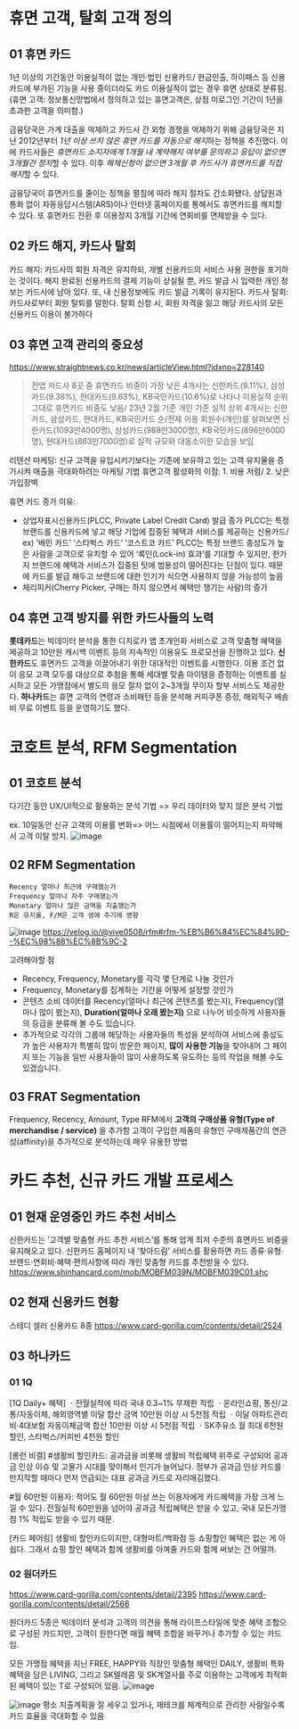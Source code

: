 # 휴면 고객, 탈회 고객 정의

## 01 휴면 카드
1년 이상의 기간동안 이용실적이 없는 개인·법인 신용카드/ 현금인출, 하이패스 등 신용카드에 부가된 기능을 사용 중이더라도 카드 이용실적이 없는 경우 휴면 상태로 분류됨.
(휴면 고객: 정보통신망법에서 정의하고 있는 휴면고객은, 상점 미로그인 기간이 1년을 초과한 고객을 의미함.)

금융당국은 가계 대출을 억제하고 카드사 간 외형 경쟁을 억제하기 위해 금융당국은 지난 2012년부터 *1년 이상 쓰지 않은 휴면 카드를 자동으로 해지*하는 정책을 추진했다. 이에 카드사들은 *휴면카드 소지자에게 1개월 내 계약해지 여부를 문의하고 응답이 없으면 3개월간 정지*할 수 있다. 이후 *해제신청이 없으면 3개월 후 카드사가 휴면카드를 직접 해지*할 수 있다.

금융당국이 휴면카드를 줄이는 정책을 펼침에 따라 해지 절차도 간소화됐다. 상담원과 통화 없이 자동응답시스템(ARS)이나 인터넷 홈페이지를 통해서도 휴면카드를 해지할 수 있다. 또 휴면카드 전환 후 이용정지 3개월 기간에 연회비를 면제받을 수 있다.


## 02 카드 해지, 카드사 탈회
카드 해지: 카드사의 회원 자격은 유지하되, 개별 신용카드의 서비스 사용 권한을 포기하는 것이다. 해지 완료된 신용카드의 결제 기능이 상실될 뿐, 카드 발급 시 입력한 개인 정보는 카드사에 남아 있다. 또, 내 신용정보에도 카드 발급 기록이 유지된다.
카드사 탈회: 카드사로부터 회원 탈퇴를 말한다. 탈회 신청 시, 회원 자격을 잃고 해당 카드사의 모든 신용카드 이용이 불가하다


## 03 휴면 고객 관리의 중요성
https://www.straightnews.co.kr/news/articleView.html?idxno=228140
> 전업 카드사 8곳 중 휴면카드 비중이 가장 낮은 4개사는 신한카드(9.11%), 삼성카드(9.38%), 현대카드(9.63%), KB국민카드(10.6%)로 나타나 이용실적 순위 그대로 휴면카드 비중도 낮음/ 23년 2월 기준 개인 기준 실적 상위 4개사는 신한카드, 삼성카드, 현대카드, KB국민카드 순/전체 이용 회원수(개인)를 살펴보면 신한카드(1093만4000명), 삼성카드(988만3000명), KB국민카드(896만6000명), 현대카드(863만7000명)로 실적 규모와 대동소이한 모습을 보임

리텐션 마케팅: 신규 고객을 유입시키기보다는 기존에 보유하고 있는 고객 유지율을 증가시켜 매출을 극대화하려는 마케팅 기법
휴면고객 활성화의 이점: 1. 비용 저렴/ 2. 낮은 가입장벽 

휴면 카드 증가 이유:
- 상업자표시신용카드(PLCC, Private Label Credit Card) 발급 증가
  PLCC는 특정 브랜드를 신용카드에 넣고 해당 기업에 집중된 혜택과 서비스를 제공하는 신용카드/ ex) ‘배민 카드’ ‘스타벅스 카드’ ‘코스트코 카드’
PLCC는 특정 브랜드 충성도가 높은 사람을 고객으로 유치할 수 있어 ‘록인(Lock-in) 효과’를 기대할 수 있지만, 한가지 브랜드에 혜택과 서비스가 집중된 탓에 범용성이 떨어진다는 단점이 있다. 때문에 카드를 발급 해두고 브랜드에 대한 인기가 식으면 사용하지 않을 가능성이 높음
- 체리피커(Cherry Picker, 구매는 하지 않으면서 혜택만 챙기는 사람)의 증가

## 04 휴면 고객 방지를 위한 카드사들의 노력

**롯데카드**는 빅데이터 분석을 통한 디지로카 앱 초개인화 서비스로 고객 맞춤형 혜택을 제공하고 10만원 캐시백 이벤트 등의 지속적인 이용유도 프로모션을 진행하고 있다.
**신한카드**도 휴면카드 고객을 이끌어내기 위한 대대적인 이벤트를 시행한다. 이용 조건 없이 응모 고객 모두를 대상으로 추첨을 통해 세대별 맞춤 아이템을 증정하는 이벤트를 실시하고 모든 가맹점에서 별도의 응모 절차 없이 2~3개월 무이자 할부 서비스도 제공한다.
**하나카드**는 휴면 고객의 연령과 소비패턴 등을 분석해 커피쿠폰 증정, 해외직구 배송비 무료 이벤트 등을 운영하기도 했다.


# 코호트 분석, RFM Segmentation
## 01 코호트 분석
  다기간 동안 UX/UI적으로 활용하는 분석 기법 => 우리 데이터와 맞지 않은 분석 기법
   
   ex. 10일동안 신규 고객의 이용률 변화=> 어느 시점에서 이용률이 떨어지는지 파악해서 고객 이탈 방지.
   ![image](https://github.com/Dinoryong/HANACARD/assets/132030814/afddaea3-5115-465d-9bed-c5d8db7b8cd3)

## 02 RFM Segmentation
    Recency	얼마나 최근에 구매했는가
    Frequency 얼마나 자주 구매했는가
    Monetary 얼마나 많은 금액을 지출했는가
    R은 유지율, F/M은 고객 생애 주기에 영향
![image](https://github.com/Dinoryong/HANACARD/assets/132030814/4356612c-5b71-42d1-9c76-ab0d21056d5b)
https://velog.io/@vive0508/rfm#rfm-%EB%B6%84%EC%84%9D--%EC%98%88%EC%8B%9C-2


고려해야할 점
- Recency, Frequency, Monetary를 각각 몇 단계로 나눌 것인가
- Frequency, Monetary를 집계하는 기간을 어떻게 설정할 것인가
- 콘텐츠 소비 데이터를 Recency(얼마나 최근에 콘텐츠를 봤는지), Frequency(얼마나 많이 봤는지), **Duration(얼마나 오래 봤는지)** 으로 나누어 비슷하게 사용자들의 등급을 분류해 볼 수도 있습니다.
-  추가적으로 각각의 그룹에 해당하는 사용자들의 특성을 분석하여 서비스에 충성도가 높은 사용자가 특별히 많이 방문한 페이지, **많이 사용한 기능**을 찾아내어 그 페이지 또는 기능을 일반 사용자들이 많이 사용하도록 유도하는 등의 작업을 해볼 수도 있겠습니다.

## 03 FRAT Segmentation
Frequency, Recency, Amount, Type
RFM에서 **고객의 구매상품 유형(Type of merchandise / service)** 을 추가함 고객이 구입한 제품의 유형인 구매제품간의 연관성(affinity)을 추가적으로 분석하는데 매우 유용한 방법

# 카드 추천, 신규 카드 개발 프로세스
## 01 현재 운영중인 카드 추천 서비스
신한카드는 ‘고객별 맞춤형 카드 추천 서비스’를 통해 업계 최저 수준의 휴면카드 비중을 유지해오고 있다. 신한카드 홈페이지 내 ‘찾아드림’ 서비스를 활용하면 카드 종류·유형·브랜드·연회비·혜택·편의사항에 따라 개인 맞춤형 카드를 추천받을 수 있다.
https://www.shinhancard.com/mob/MOBFM039N/MOBFM039C01.shc

## 02 현재 신용카드 현황
스테디 셀러 신용카드 8종
https://www.card-gorilla.com/contents/detail/2524

## 03 하나카드
### 01 1Q
[1Q Daily+ 혜택]
ㆍ전월실적에 따라 국내 0.3~1% 무제한 적립
ㆍ온라인쇼핑, 통신/교통/자동이체, 해외영역별 이달 합산 금액 10만원 이상 시 5천점 적립
ㆍ이달 아파트관리비·4대보험 자동이체금액 합산 10만원 이상 시 5천점 적립
ㆍSK주유소 월 최대 6천원 할인, 스타벅스/커피빈 4천원 할인

[롱런 비결]
#생활비 할인카드: 공과금을 비롯해 생활비 적립혜택 위주로 구성되어 공과금 인상 이슈 및 고물가 시대를 맞이해서 인기가 늘어났다. 정부가 공과금 인상 카드를 만지작할 때마다 먼저 언급되는 대표 공과금 카드로 자리매김했다.

#월 60만원 이용자: 적어도 월 60만원 이상 쓰는 이용자에게 카드혜택을 가장 크게 느낄 수 있다. 전월실적 60만원을 넘어야 공과금 적립혜택은 받을 수 있고, 국내 모든가맹점 1% 적립도 받을 수 있기 때문.

[카드 페어링]
생활비 할인카드이지만, 대형마트/백화점 등 쇼핑할인 혜택은 없는 게 아쉽다. 그래서 쇼핑 할인 혜택과 함께 생활비를 아껴줄 카드와 함께 써보는 건 어떨까.
### 02 원더카드
https://www.card-gorilla.com/contents/detail/2395
https://www.card-gorilla.com/contents/detail/2566

원더카드 5종은 빅데이터 분석과 고객의 의견을 통해 라이프스타일에 맞춘 혜택 조합으로 구성된 카드지만, 고객이 원한다면 매월 혜택 조합을 바꾸거나 추가할 수 있는 카드임.

모든 가맹점 혜택을 지닌 FREE, HAPPY와 직장인 맞춤형 혜택인 DAILY, 생활비 특화 혜택을 담은 LIVING, 그리고 SK텔레콤 및 SK계열사를 주로 이용하는 고객에게 최적화된 혜택이 있는 T로 구성되어 있음.
![image](https://github.com/Dinoryong/HANACARD/assets/132030814/a8086b22-f2df-4125-9602-82d08fe5cb83)

![image](https://github.com/Dinoryong/HANACARD/assets/132030814/43434f6f-a073-4d63-ba87-bf9838c1f724)
평소 지출계획을 잘 세우고 있거나, 재테크를 체계적으로 관리한 사람일수록 카드 효율을 극대화할 수 있음
